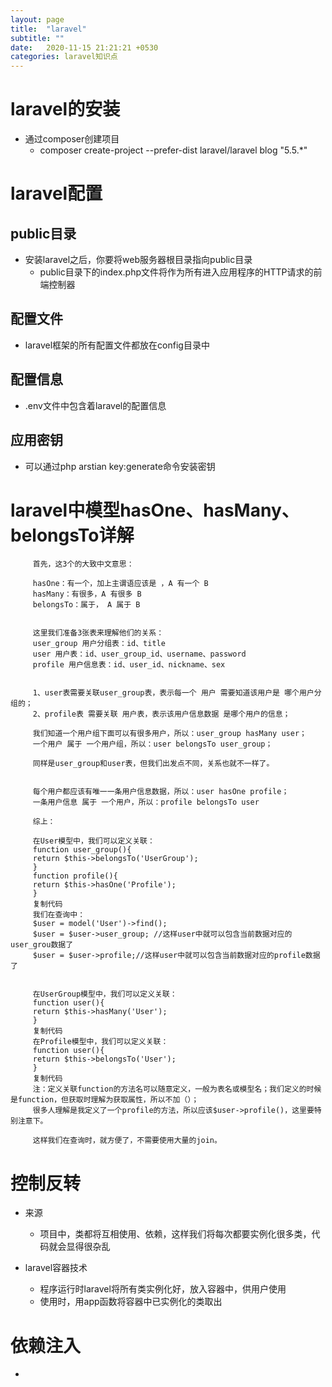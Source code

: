 ```yaml
---
layout: page
title:  "laravel"
subtitle: ""
date:   2020-11-15 21:21:21 +0530
categories: laravel知识点
---
```



# laravel的安装

   - 通过composer创建项目
        - composer create-project --prefer-dist laravel/laravel blog "5.5.*"

# laravel配置

   ## public目录    

   - 安装laravel之后，你要将web服务器根目录指向public目录
        - public目录下的index.php文件将作为所有进入应用程序的HTTP请求的前端控制器 

   ## 配置文件

   - laravel框架的所有配置文件都放在config目录中  

   ## 配置信息

   - .env文件中包含着laravel的配置信息

   ## 应用密钥

   - 可以通过php arstian key:generate命令安装密钥





# laravel中模型hasOne、hasMany、belongsTo详解
```
     首先，这3个的大致中文意思：

     hasOne：有一个，加上主谓语应该是 ，A 有一个 B
     hasMany：有很多，A 有很多 B
     belongsTo：属于， A 属于 B


     这里我们准备3张表来理解他们的关系：
     user_group 用户分组表：id、title
     user 用户表：id、user_group_id、username、password
     profile 用户信息表：id、user_id、nickname、sex


     1、user表需要关联user_group表，表示每一个 用户 需要知道该用户是 哪个用户分组的；
     2、profile表 需要关联 用户表，表示该用户信息数据 是哪个用户的信息；

     我们知道一个用户组下面可以有很多用户，所以：user_group hasMany user；
     一个用户 属于 一个用户组，所以：user belongsTo user_group；

     同样是user_group和user表，但我们出发点不同，关系也就不一样了。


     每个用户都应该有唯一一条用户信息数据，所以：user hasOne profile；
     一条用户信息 属于 一个用户，所以：profile belongsTo user

     综上：

     在User模型中，我们可以定义关联：
     function user_group(){
     return $this->belongsTo('UserGroup');
     }
     function profile(){
     return $this->hasOne('Profile');
     }
     复制代码
     我们在查询中：
     $user = model('User')->find();
     $user = $user->user_group; //这样user中就可以包含当前数据对应的user_grou数据了
     $user = $user->profile;//这样user中就可以包含当前数据对应的profile数据了


     在UserGroup模型中，我们可以定义关联：
     function user(){
     return $this->hasMany('User');
     }
     复制代码
     在Profile模型中，我们可以定义关联：
     function user(){
     return $this->belongsTo('User');
     } 
     复制代码
     注：定义关联function的方法名可以随意定义，一般为表名或模型名；我们定义的时候是function，但获取时理解为获取属性，所以不加（）；
     很多人理解是我定义了一个profile的方法，所以应该$user->profile()，这里要特别注意下。

     这样我们在查询时，就方便了，不需要使用大量的join。
```

# 控制反转

- 来源
     - 项目中，类都将互相使用、依赖，这样我们将每次都要实例化很多类，代码就会显得很杂乱

- laravel容器技术
     - 程序运行时laravel将所有类实例化好，放入容器中，供用户使用
     - 使用时，用app函数将容器中已实例化的类取出


# 依赖注入
- 